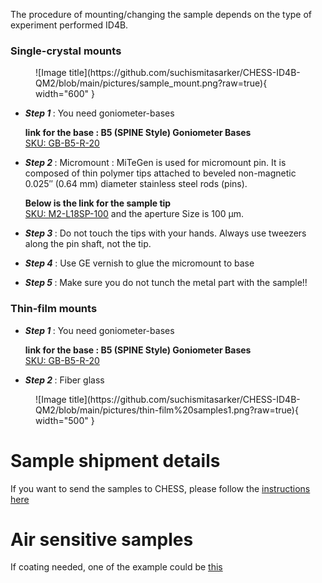 
The procedure of mounting/changing the sample depends on the type of experiment performed ID4B.


### Single-crystal mounts

<figure markdown>
  ![Image title](https://github.com/suchismitasarker/CHESS-ID4B-QM2/blob/main/pictures/sample_mount.png?raw=true){ width="600" }
</figure>

* <i><b> Step 1 </b></i>: You need goniometer-bases 

    <b>link for the base : B5 (SPINE Style) Goniometer Bases </b>  
      [SKU: GB-B5-R-20](https://www.mitegen.com/product/b5-spine-style-goniometer-bases/)

* <i><b> Step 2 </b></i>: Micromount :
     MiTeGen is used for micromount pin. It is composed of thin polymer tips attached to beveled non-magnetic 0.025″ (0.64 mm) diameter stainless steel rods (pins).

    <b>Below is the link for the sample tip </b>  
      [SKU: M2-L18SP-100](https://www.mitegen.com/product/dual-thickness-micromounts/) and the aperture Size is 100 μm.

* <i><b> Step 3 </b></i>: Do not touch the tips with your hands. Always use tweezers along the pin shaft, not the tip.


* <i><b> Step 4 </b></i>: Use GE vernish to glue the micromount to base 

* <i><b> Step 5 </b></i>: Make sure you do not tunch the metal part with the sample!!


### Thin-film mounts


* <i><b> Step 1 </b></i>: You need goniometer-bases 

    <b>link for the base : B5 (SPINE Style) Goniometer Bases </b>  
      [SKU: GB-B5-R-20](https://www.mitegen.com/product/b5-spine-style-goniometer-bases/)

* <i><b> Step 2 </b></i>: Fiber glass

<figure markdown>
  ![Image title](https://github.com/suchismitasarker/CHESS-ID4B-QM2/blob/main/pictures/thin-film%20samples1.png?raw=true){ width="500" }
</figure>




# Sample shipment details 

If you want to send the samples to CHESS, please follow the [instructions here](https://www.chess.cornell.edu/users/shipping)


# Air sensitive samples

If coating needed, one of the example could be [this](https://www.agc-chemicals.com/jp/en/fluorine/products/detail/index.html?pCode=JP-EN-F019#:~:text=CYTOP%C2%AE%20is%20a%20fluoropolymer,coat%2C%20and%20more%20are%20possible)

